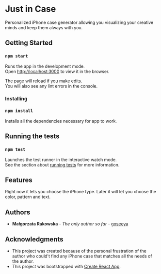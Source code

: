 # Just in Case

Personalized iPhone case generator allowing you visualizing your creative minds and keep them always with you.

## Getting Started

### `npm start`

Runs the app in the development mode.<br>
Open [http://localhost:3000](http://localhost:3000) to view it in the browser.

The page will reload if you make edits.<br>
You will also see any lint errors in the console.

### Installing

### `npm install`

Installs all the dependencies necessary for app to work.

## Running the tests

### `npm test`

Launches the test runner in the interactive watch mode.<br>
See the section about [running tests](https://facebook.github.io/create-react-app/docs/running-tests) for more information.

## Features

Right now it lets you choose the iPhone type. Later it will let you choose the color, pattern and text.

## Authors

* **Małgorzata Rakowska** - *The only author so far* - [goseeya](https://github.com/goseeya)

## Acknowledgments

* This project was created because of the personal frustration of the author who could't find any iPhone case that matches all the needs of the author. 
* This project was bootstrapped with [Create React App](https://github.com/facebook/create-react-app).
